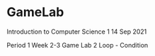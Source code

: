 # GameLab
Introduction to Computer Science 1
14 Sep 2021

Period 1 Week 2-3
Game Lab 2
Loop - Condition
